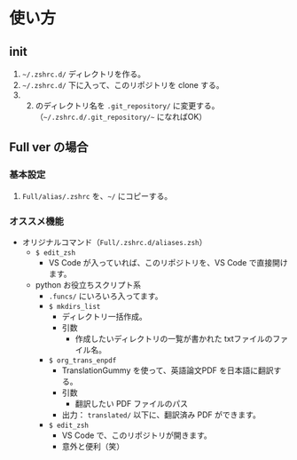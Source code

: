 # 使い方
## init
1. `~/.zshrc.d/` ディレクトリを作る。
2. `~/.zshrc.d/` 下に入って、このリポジトリを clone する。
3. 2. のディレクトリ名を `.git_repository/` に変更する。
  （`~/.zshrc.d/.git_repository/~` になればOK）
  
## Full ver の場合
### 基本設定
1. `Full/alias/.zshrc` を、`~/` にコピーする。

### オススメ機能
- オリジナルコマンド（`Full/.zshrc.d/aliases.zsh`）
  - `$ edit_zsh`
    - VS Code が入っていれば、このリポジトリを、VS Code で直接開けます。
  - python お役立ちスクリプト系
    - `.funcs/` にいろいろ入ってます。
    - `$ mkdirs_list`
      - ディレクトリ一括作成。
      - 引数
        - 作成したいディレクトリの一覧が書かれた txtファイルのファイル名。
    - `$ org_trans_enpdf`
      - TranslationGummy を使って、英語論文PDF を日本語に翻訳する。
      - 引数
        - 翻訳したい PDF ファイルのパス
      - 出力： `translated/` 以下に、翻訳済み PDF ができます。
    - `$ edit_zsh`
      - VS Code で、このリポジトリが開きます。
      - 意外と便利（笑）

